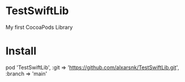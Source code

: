 # TestSwiftLib
My first CocoaPods Library 

# Install

pod 'TestSwiftLib', :git => 'https://github.com/alxarsnk/TestSwiftLib.git', :branch => 'main'
